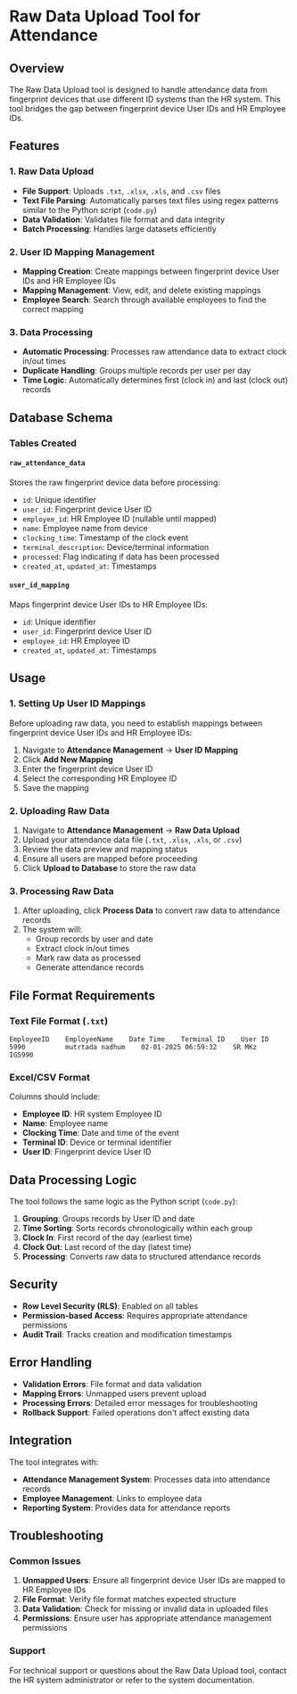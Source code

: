 # Raw Data Upload Tool for Attendance

## Overview

The Raw Data Upload tool is designed to handle attendance data from fingerprint devices that use different ID systems than the HR system. This tool bridges the gap between fingerprint device User IDs and HR Employee IDs.

## Features

### 1. Raw Data Upload
- **File Support**: Uploads `.txt`, `.xlsx`, `.xls`, and `.csv` files
- **Text File Parsing**: Automatically parses text files using regex patterns similar to the Python script (`code.py`)
- **Data Validation**: Validates file format and data integrity
- **Batch Processing**: Handles large datasets efficiently

### 2. User ID Mapping Management
- **Mapping Creation**: Create mappings between fingerprint device User IDs and HR Employee IDs
- **Mapping Management**: View, edit, and delete existing mappings
- **Employee Search**: Search through available employees to find the correct mapping

### 3. Data Processing
- **Automatic Processing**: Processes raw attendance data to extract clock in/out times
- **Duplicate Handling**: Groups multiple records per user per day
- **Time Logic**: Automatically determines first (clock in) and last (clock out) records

## Database Schema

### Tables Created

#### `raw_attendance_data`
Stores the raw fingerprint device data before processing:
- `id`: Unique identifier
- `user_id`: Fingerprint device User ID
- `employee_id`: HR Employee ID (nullable until mapped)
- `name`: Employee name from device
- `clocking_time`: Timestamp of the clock event
- `terminal_description`: Device/terminal information
- `processed`: Flag indicating if data has been processed
- `created_at`, `updated_at`: Timestamps

#### `user_id_mapping`
Maps fingerprint device User IDs to HR Employee IDs:
- `id`: Unique identifier
- `user_id`: Fingerprint device User ID
- `employee_id`: HR Employee ID
- `created_at`, `updated_at`: Timestamps

## Usage

### 1. Setting Up User ID Mappings

Before uploading raw data, you need to establish mappings between fingerprint device User IDs and HR Employee IDs:

1. Navigate to **Attendance Management** → **User ID Mapping**
2. Click **Add New Mapping**
3. Enter the fingerprint device User ID
4. Select the corresponding HR Employee ID
5. Save the mapping

### 2. Uploading Raw Data

1. Navigate to **Attendance Management** → **Raw Data Upload**
2. Upload your attendance data file (`.txt`, `.xlsx`, `.xls`, or `.csv`)
3. Review the data preview and mapping status
4. Ensure all users are mapped before proceeding
5. Click **Upload to Database** to store the raw data

### 3. Processing Raw Data

1. After uploading, click **Process Data** to convert raw data to attendance records
2. The system will:
   - Group records by user and date
   - Extract clock in/out times
   - Mark raw data as processed
   - Generate attendance records

## File Format Requirements

### Text File Format (`.txt`)
```
EmployeeID    EmployeeName    Date Time    Terminal ID    User ID
5990          mutrtada nadhum    02-01-2025 06:59:32    SR MKz    IG5990
```

### Excel/CSV Format
Columns should include:
- **Employee ID**: HR system Employee ID
- **Name**: Employee name
- **Clocking Time**: Date and time of the event
- **Terminal ID**: Device or terminal identifier
- **User ID**: Fingerprint device User ID

## Data Processing Logic

The tool follows the same logic as the Python script (`code.py`):

1. **Grouping**: Groups records by User ID and date
2. **Time Sorting**: Sorts records chronologically within each group
3. **Clock In**: First record of the day (earliest time)
4. **Clock Out**: Last record of the day (latest time)
5. **Processing**: Converts raw data to structured attendance records

## Security

- **Row Level Security (RLS)**: Enabled on all tables
- **Permission-based Access**: Requires appropriate attendance permissions
- **Audit Trail**: Tracks creation and modification timestamps

## Error Handling

- **Validation Errors**: File format and data validation
- **Mapping Errors**: Unmapped users prevent upload
- **Processing Errors**: Detailed error messages for troubleshooting
- **Rollback Support**: Failed operations don't affect existing data

## Integration

The tool integrates with:
- **Attendance Management System**: Processes data into attendance records
- **Employee Management**: Links to employee data
- **Reporting System**: Provides data for attendance reports

## Troubleshooting

### Common Issues

1. **Unmapped Users**: Ensure all fingerprint device User IDs are mapped to HR Employee IDs
2. **File Format**: Verify file format matches expected structure
3. **Data Validation**: Check for missing or invalid data in uploaded files
4. **Permissions**: Ensure user has appropriate attendance management permissions

### Support

For technical support or questions about the Raw Data Upload tool, contact the HR system administrator or refer to the system documentation.
